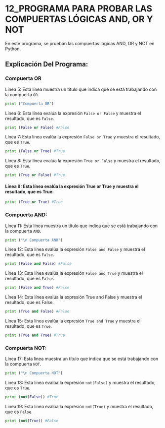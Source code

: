 # 12_PROGRAMA PARA PROBAR LAS COMPUERTAS LÓGICAS AND, OR Y NOT
En este programa, se prueban las compuertas lógicas AND, OR y NOT en Python.
## Explicación Del Programa:
### Compuerta OR

Línea 5: Esta línea muestra un título que indica que se está trabajando con la compuerta `OR`.
```python
print ("Compuerta OR")
```

Línea 6: Esta línea evalúa la expresión `False or False` y muestra el resultado, que es `False`.

```python
print (False or False) #False
```

Línea 7: Esta línea evalúa la expresión `False or True` y muestra el resultado, que es `True`.

```python
print (False or True) #True
```

Línea 8: Esta línea evalúa la expresión `True or False` y muestra el resultado, que es `True`.

```python
print (True or False) #True
```

#### Línea 9: Esta línea evalúa la expresión True or True y muestra el resultado, que es True.

```python
print (True or True) #True
```

### Compuerta AND:
Línea 11: Esta línea muestra un título que indica que se está trabajando con la compuerta `AND`.

```python
print ("\n Compuerta AND")
```

Línea 12: Esta línea evalúa la expresión `False and False` y muestra el resultado, que es `False`.

```python
print (False and False) #False
```
Línea 13: Esta línea evalúa la expresión `False and True` y muestra el resultado, que es `False`.

```python
print (False and True) #False
```

Línea 14: Esta línea evalúa la expresión True and False y muestra el resultado, que es False.

```python
print (True and False) #False
```

Línea 15:  Esta línea evalúa la expresión `True and True` y muestra el resultado, que es `True`.

```python
print (True and True) #True
```

### Compuerta NOT:
Línea 17: Esta línea muestra un título que indica que se está trabajando con la compuerta `NOT`.

```python
print ("\n Compuerta NOT")
```

Línea 18: Esta línea evalúa la expresión `not(False)` y muestra el resultado, que es `True`.

```python
print (not(False)) #True
```

Línea 19: Esta línea evalúa la expresión `not(True)` y muestra el resultado, que es `False`.

```python
print (not(True)) #False
```

